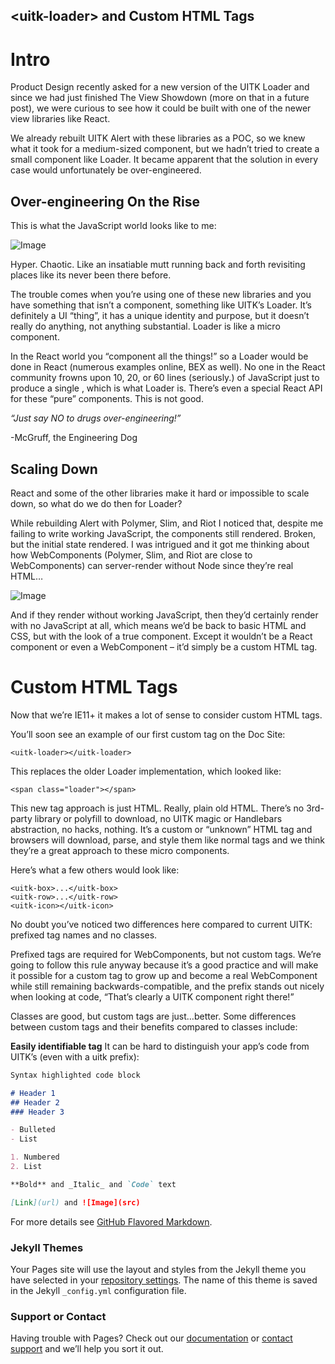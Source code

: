 ## &lt;uitk-loader&gt; and Custom HTML Tags

# Intro
Product Design recently asked for a new version of the UITK Loader and since we had just finished The View Showdown (more on that in a future post), we were curious to see how it could be built with one of the newer view libraries like React.

We already rebuilt UITK Alert with these libraries as a POC, so we knew what it took for a medium-sized component, but we hadn’t tried to create a small component like Loader. It became apparent that the solution in every case would unfortunately be over-engineered.

## Over-engineering On the Rise
This is what the JavaScript world looks like to me:

![Image](src)

Hyper. Chaotic. Like an insatiable mutt running back and forth revisiting places like its never been there before.

The trouble comes when you’re using one of these new libraries and you have something that isn’t a component, something like UITK’s Loader. It’s definitely a UI “thing”, it has a unique identity and purpose, but it doesn’t really do anything, not anything substantial. Loader is like a micro component.

In the React world you “component all the things!” so a Loader would be done in React (numerous examples online, BEX as well). No one in the React community frowns upon 10, 20, or 60 lines (seriously.) of JavaScript just to produce a single <span>, which is what Loader is. There’s even a special React API for these “pure” components. This is not good.

_“Just say NO to drugs over-engineering!”_

-McGruff, the Engineering Dog

## Scaling Down
React and some of the other libraries make it hard or impossible to scale down, so what do we do then for Loader?

While rebuilding Alert with Polymer, Slim, and Riot I noticed that, despite me failing to write working JavaScript, the components still rendered. Broken, but the initial state rendered. I was intrigued and it got me thinking about how WebComponents (Polymer, Slim, and Riot are close to WebComponents) can server-render without Node since they’re real HTML…

![Image](src)

And if they render without working JavaScript, then they’d certainly render with no JavaScript at all, which means we’d be back to basic HTML and CSS, but with the look of a true component. Except it wouldn’t be a React component or even a WebComponent – it’d simply be a custom HTML tag.

# Custom HTML Tags
Now that we’re IE11+ it makes a lot of sense to consider custom HTML tags.

You’ll soon see an example of our first custom tag on the Doc Site:
```
<uitk-loader></uitk-loader>
```
This replaces the older Loader implementation, which looked like:
```
<span class="loader"></span>
```
This new tag approach is just HTML. Really, plain old HTML. There’s no 3rd-party library or polyfill to download, no UITK magic or Handlebars abstraction, no hacks, nothing. It’s a custom or “unknown” HTML tag and browsers will download, parse, and style them like normal tags and we think they’re a great approach to these micro components.

Here’s what a few others would look like:
```
<uitk-box>...</uitk-box>
<uitk-row>...</uitk-row>
<uitk-icon></uitk-icon>
```
No doubt you’ve noticed two differences here compared to current UITK: prefixed tag names and no classes.

Prefixed tags are required for WebComponents, but not custom tags. We’re going to follow this rule anyway because it’s a good practice and will make it possible for a custom tag to grow up and become a real WebComponent while still remaining backwards-compatible, and the prefix stands out nicely when looking at code, “That’s clearly a UITK component right there!”

Classes are good, but custom tags are just…better. Some differences between custom tags and their benefits compared to classes include:

**Easily identifiable tag** It can be hard to distinguish your app’s code from UITK’s (even with a uitk prefix):



```markdown
Syntax highlighted code block

# Header 1
## Header 2
### Header 3

- Bulleted
- List

1. Numbered
2. List

**Bold** and _Italic_ and `Code` text

[Link](url) and ![Image](src)
```

For more details see [GitHub Flavored Markdown](https://guides.github.com/features/mastering-markdown/).

### Jekyll Themes

Your Pages site will use the layout and styles from the Jekyll theme you have selected in your [repository settings](https://github.com/jfbrennan/blog/settings). The name of this theme is saved in the Jekyll `_config.yml` configuration file.

### Support or Contact

Having trouble with Pages? Check out our [documentation](https://help.github.com/categories/github-pages-basics/) or [contact support](https://github.com/contact) and we’ll help you sort it out.

